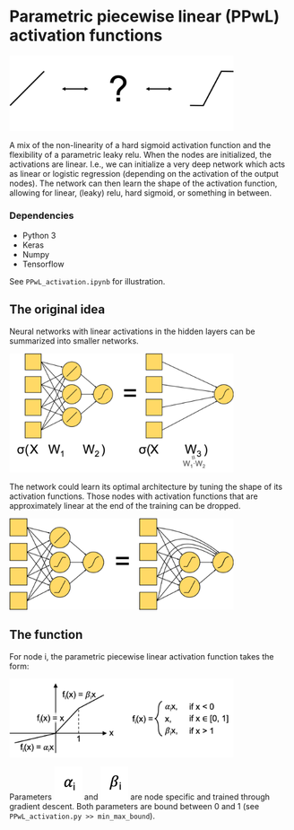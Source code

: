 # Parametric piecewise linear (PPwL) activation functions

<img src="assets/various_fns.png" width="400px">

A mix of the non-linearity of a hard sigmoid activation function and the
flexibility of a parametric leaky relu. When the nodes are initialized, the
activations are linear. I.e., we can initialize a very deep network which acts
as linear or logistic regression (depending on the activation of the output
nodes). The network can then learn the shape of the activation function,
allowing for linear, (leaky) relu, hard sigmoid, or something in between.

### Dependencies
   - Python 3
   - Keras
   - Numpy
   - Tensorflow
   
See ``PPwL_activation.ipynb`` for illustration. 

## The original idea

Neural networks with linear activations in the hidden layers can be summarized into smaller networks.

<img src="assets/NN_equiv1.png" width="400px">

The network could learn its optimal architecture by tuning the shape of its activation
functions. Those nodes with activation functions that are approximately linear at the end of the
training can be dropped.

<img src="assets/NN_equiv2.png" width="400px">

## The function

For node i, the parametric piecewise linear activation function takes the form:

<img src="assets/PPwL_fn.png" width="400px">

Parameters <img src="assets/ai.png" width="50px"> and <img src="assets/bi.png" width="50px"> are node specific and trained through gradient descent.
Both parameters are bound between 0 and 1 (see ``PPwL_activation.py >> min_max_bound``).
